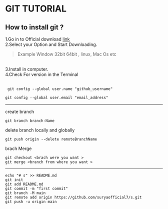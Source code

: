 # GIT TUTORIAL
## How to install git ?
1.Go in to Official download [link](https://git-scm.com/downloads) <br>
2.Select your Option and Start Downloading.
> Example Window 32bit 64bit , linux, Mac Os etc
<br>
3.Install in computer.<br>
4.Check For version in the Terminal <br>
<br>

```
 git config --global user.name "github_username"
```

```
git config --global user.email "email_address"
```



<hr>
create branch 

```
git branch branch-Name
```

delete branch locally and globally 

```
git push origin --delete remoteBranchName
```

brach Merge
```
git checkout <brach were you want > 
git merge <branch from where you want >
```
----------------


```
echo "# s" >> README.md
git init
git add README.md
git commit -m "first commit"
git branch -M main
git remote add origin https://github.com/suryaofficial7/s.git
git push -u origin main
```
